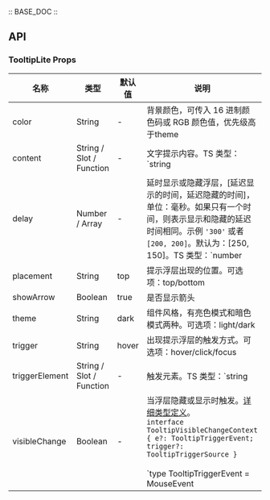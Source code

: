 :: BASE_DOC ::

## API

### TooltipLite Props

名称 | 类型 | 默认值 | 说明 | 必传
-- | -- | -- | -- | --
color | String | - | 背景颜色，可传入 16 进制颜色码或 RGB 颜色值，优先级高于theme | N
content | String / Slot / Function | - | 文字提示内容。TS 类型：`string | TNode`。[通用类型定义](https://github.com/Tencent/tdesign-vue/blob/develop/src/common.ts) | N
delay | Number / Array | - | 延时显示或隐藏浮层，[延迟显示的时间，延迟隐藏的时间]，单位：毫秒。如果只有一个时间，则表示显示和隐藏的延迟时间相同。示例 `'300'` 或者 `[200, 200]`。默认为：[250, 150]。TS 类型：`number | Array<number>` | N
placement | String | top | 提示浮层出现的位置。可选项：top/bottom | N
showArrow | Boolean | true | 是否显示箭头 | N
theme | String | dark | 组件风格，有亮色模式和暗色模式两种。可选项：light/dark | N
trigger | String | hover | 出现提示浮层的触发方式。可选项：hover/click/focus | N
triggerElement | String / Slot / Function | - | 触发元素。TS 类型：`string | TNode`。[通用类型定义](https://github.com/Tencent/tdesign-vue/blob/develop/src/common.ts) | N
visibleChange | Boolean | - | 当浮层隐藏或显示时触发。[详细类型定义](https://github.com/Tencent/tdesign-vue/tree/develop/src/tooltip-lite/type.ts)。<br/>`interface TooltipVisibleChangeContext { e?: TooltipTriggerEvent; trigger?: TooltipTriggerSource }`<br/><br/>`type TooltipTriggerEvent = MouseEvent | FocusEvent`<br/><br/>`type TooltipTriggerSource = 'document' | 'trigger-element-click' | 'trigger-element-hover' | 'trigger-element-blur' | 'trigger-element-focus'`<br/> | N
